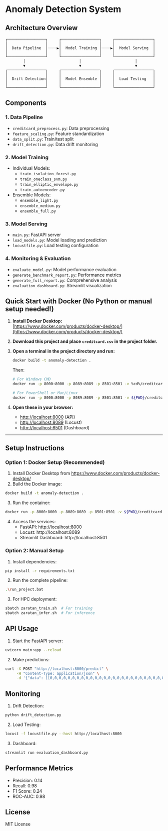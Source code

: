 # Anomaly Detection System

## Architecture Overview
```
┌─────────────────┐     ┌─────────────────┐     ┌─────────────────┐
│                 │     │                 │     │                 │
│  Data Pipeline  │────▶│  Model Training │────▶│  Model Serving  │
│                 │     │                 │     │                 │
└─────────────────┘     └─────────────────┘     └─────────────────┘
        │                        │                        │
        ▼                        ▼                        ▼
┌─────────────────┐     ┌─────────────────┐     ┌─────────────────┐
│                 │     │                 │     │                 │
│  Drift Detection│     │  Model Ensemble │     │  Load Testing   │
│                 │     │                 │     │                 │
└─────────────────┘     └─────────────────┘     └─────────────────┘
```

## Components

### 1. Data Pipeline
- `creditcard_preprocess.py`: Data preprocessing
- `feature_scaling.py`: Feature standardization
- `data_split.py`: Train/test split
- `drift_detection.py`: Data drift monitoring

### 2. Model Training
- Individual Models:
  - `train_isolation_forest.py`
  - `train_oneclass_svm.py`
  - `train_elliptic_envelope.py`
  - `train_autoencoder.py`
- Ensemble Models:
  - `ensemble_light.py`
  - `ensemble_medium.py`
  - `ensemble_full.py`

### 3. Model Serving
- `main.py`: FastAPI server
- `load_models.py`: Model loading and prediction
- `locustfile.py`: Load testing configuration

### 4. Monitoring & Evaluation
- `evaluate_model.py`: Model performance evaluation
- `generate_benchmark_report.py`: Performance metrics
- `generate_full_report.py`: Comprehensive analysis
- `evaluation_dashboard.py`: Streamlit visualization

## Quick Start with Docker (No Python or manual setup needed!)

1. **Install Docker Desktop:**  
   [https://www.docker.com/products/docker-desktop/](https://www.docker.com/products/docker-desktop/)

2. **Download this project and place `creditcard.csv` in the project folder.**

3. **Open a terminal in the project directory and run:**
   ```sh
   docker build -t anomaly-detection .
   ```
   Then:
   ```sh
   # For Windows CMD
   docker run -p 8000:8000 -p 8089:8089 -p 8501:8501 -v %cd%/creditcard.csv:/app/creditcard.csv anomaly-detection

   # For PowerShell or Mac/Linux
   docker run -p 8000:8000 -p 8089:8089 -p 8501:8501 -v ${PWD}/creditcard.csv:/app/creditcard.csv anomaly-detection
   ```

4. **Open these in your browser:**
   - [http://localhost:8000](http://localhost:8000) (API)
   - [http://localhost:8089](http://localhost:8089) (Locust)
   - [http://localhost:8501](http://localhost:8501) (Dashboard)

---

## Setup Instructions

### Option 1: Docker Setup (Recommended)
1. Install Docker Desktop from https://www.docker.com/products/docker-desktop/
2. Build the Docker image:
```bash
docker build -t anomaly-detection .
```
3. Run the container:
```bash
docker run -p 8000:8000 -p 8089:8089 -p 8501:8501 -v ${PWD}/creditcard.csv:/app/creditcard.csv anomaly-detection
```
4. Access the services:
   - FastAPI: http://localhost:8000
   - Locust: http://localhost:8089
   - Streamlit Dashboard: http://localhost:8501

### Option 2: Manual Setup
1. Install dependencies:
```bash
pip install -r requirements.txt
```

2. Run the complete pipeline:
```bash
.\run_project.bat
```

3. For HPC deployment:
```bash
sbatch zaratan_train.sh  # For training
sbatch zaratan_infer.sh  # For inference
```

## API Usage

1. Start the FastAPI server:
```bash
uvicorn main:app --reload
```

2. Make predictions:
```bash
curl -X POST "http://localhost:8000/predict" \
     -H "Content-Type: application/json" \
     -d '{"data": [[0,0,0,0,0,0,0,0,0,0,0,0,0,0,0,0,0,0,0,0,0,0,0,0,0,0,0,0,0]]}'
```

## Monitoring

1. Drift Detection:
```bash
python drift_detection.py
```

2. Load Testing:
```bash
locust -f locustfile.py --host http://localhost:8000
```

3. Dashboard:
```bash
streamlit run evaluation_dashboard.py
```

## Performance Metrics
- Precision: 0.14
- Recall: 0.98
- F1 Score: 0.24
- ROC-AUC: 0.98

## License
MIT License
